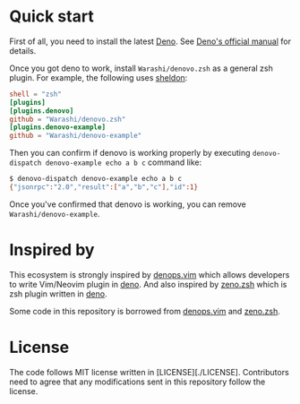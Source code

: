 # Quick start

First of all, you need to install the latest [Deno][deno].
See [Deno's official manual](https://deno.land/manual/getting_started/installation) for details.

Once you got deno to work, install `Warashi/denovo.zsh` as a general zsh plugin. For example, the following uses [sheldon][sheldon]:

```toml
shell = "zsh"
[plugins]
[plugins.denovo]
github = "Warashi/denovo.zsh"
[plugins.denovo-example]
github = "Warashi/denovo-example"
```

Then you can confirm if denovo is working properly by executing `denovo-dispatch denovo-example echo a b c` command like:
```sh
$ denovo-dispatch denovo-example echo a b c
{"jsonrpc":"2.0","result":["a","b","c"],"id":1}
```

Once you've confirmed that denovo is working, you can remove `Warashi/denovo-example`.

[deno]: https://deno.land/
[sheldon]: https://sheldon.cli.rs/

# Inspired by

This ecosystem is strongly inspired by [denops.vim][denops.vim] which allows developers to write Vim/Neovim plugin in [deno][deno].
And also inspired by [zeno.zsh][zeno.zsh] which is zsh plugin written in [deno][deno].

Some code in this repository is borrowed from [denops.vim][denops.vim] and [zeno.zsh][zeno.zsh].

[denops.vim]: https://github.com/vim-denops/denops.vim
[deno]: https://deno.land/
[zeno.zsh]: https://github.com/yuki-yano/zeno.zsh

# License
The code follows MIT license written in [LICENSE][./LICENSE]. Contributors need to agree that any modifications sent in this repository follow the license.
